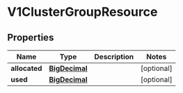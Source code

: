 # V1ClusterGroupResource

## Properties
Name | Type | Description | Notes
------------ | ------------- | ------------- | -------------
**allocated** | [**BigDecimal**](BigDecimal.md) |  |  [optional]
**used** | [**BigDecimal**](BigDecimal.md) |  |  [optional]

